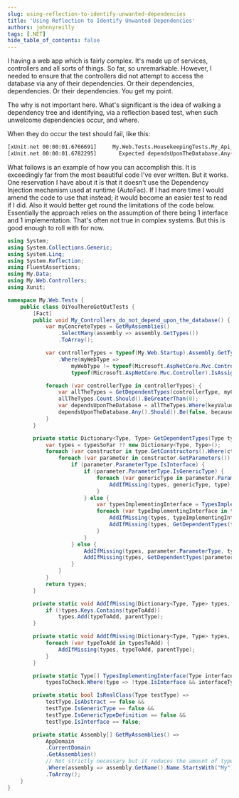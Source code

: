 ```yaml
---
slug: using-reflection-to-identify-unwanted-dependencies
title: 'Using Reflection to Identify Unwanted Dependencies'
authors: johnnyreilly
tags: [.NET]
hide_table_of_contents: false
---
```


I having a web app which is fairly complex. It's made up of services, controllers and all sorts of things. So far, so unremarkable. However, I needed to ensure that the controllers did not attempt to access the database via any of their dependencies. Or their dependencies, dependencies. Or their dependencies. You get my point.

<!--truncate-->

The why is not important here. What's significant is the idea of walking a dependency tree and identifying, via a reflection based test, when such unwelcome dependencies occur, and where.

When they do occur the test should fail, like this:

```sh
[xUnit.net 00:00:01.6766691]     My.Web.Tests.HousekeepingTests.My_Api_Controllers_do_not_depend_upon_the_database [FAIL]
[xUnit.net 00:00:01.6782295]       Expected dependsUponTheDatabase.Any() to be False because My.Api.Controllers.ThingyController depends upon the database through My.Data.Services.OohItsAService, but found True.
```

What follows is an example of how you can accomplish this. It is exceedingly far from the most beautiful code I've ever written. But it works. One reservation I have about it is that it doesn't use the Dependency Injection mechanism used at runtime (AutoFac). If I had more time I would amend the code to use that instead; it would become an easier test to read if I did. Also it would better get round the limitations of the code below. Essentially the approach relies on the assumption of there being 1 interface and 1 implementation. That's often not true in complex systems. But this is good enough to roll with for now.

```cs
using System;
using System.Collections.Generic;
using System.Linq;
using System.Reflection;
using FluentAssertions;
using My.Data;
using My.Web.Controllers;
using Xunit;

namespace My.Web.Tests {
    public class OiYouThereGetOutTests {
        [Fact]
        public void My_Controllers_do_not_depend_upon_the_database() {
            var myConcreteTypes = GetMyAssemblies()
                .SelectMany(assembly => assembly.GetTypes())
                .ToArray();

            var controllerTypes = typeof(My.Web.Startup).Assembly.GetTypes()
                .Where(myWebType =>
                    myWebType != typeof(Microsoft.AspNetCore.Mvc.Controller) &&
                    typeof(Microsoft.AspNetCore.Mvc.Controller).IsAssignableFrom(myWebType));

            foreach (var controllerType in controllerTypes) {
                var allTheTypes = GetDependentTypes(controllerType, myConcreteTypes);
                allTheTypes.Count.Should().BeGreaterThan(0);
                var dependsUponTheDatabase = allTheTypes.Where(keyValue => keyValue.Key == typeof(MyDbContext));
                dependsUponTheDatabase.Any().Should().Be(false, because: $"{controllerType} depends upon the database through {string.Join(", ", dependsUponTheDatabase.Select(dod => dod.Value))}");
            }
        }

        private static Dictionary<Type, Type> GetDependentTypes(Type type, Type[] typesToCheck, Dictionary<Type, Type> typesSoFar = null) {
            var types = typesSoFar ?? new Dictionary<Type, Type>();
            foreach (var constructor in type.GetConstructors().Where(ctor => ctor.IsPublic)) {
                foreach (var parameter in constructor.GetParameters()) {
                    if (parameter.ParameterType.IsInterface) {
                        if (parameter.ParameterType.IsGenericType) {
                            foreach (var genericType in parameter.ParameterType.GenericTypeArguments) {
                                AddIfMissing(types, genericType, type);
                            }
                        } else {
                            var typesImplementingInterface = TypesImplementingInterface(parameter.ParameterType, typesToCheck);
                            foreach (var typeImplementingInterface in typesImplementingInterface) {
                                AddIfMissing(types, typeImplementingInterface, type);
                                AddIfMissing(types, GetDependentTypes(typeImplementingInterface, typesToCheck, types).Keys.ToList(), type);
                            }
                        }
                    } else {
                        AddIfMissing(types, parameter.ParameterType, type);
                        AddIfMissing(types, GetDependentTypes(parameter.ParameterType, typesToCheck, types).Keys.ToList(), type);
                    }
                }
            }
            return types;
        }

        private static void AddIfMissing(Dictionary<Type, Type> types, Type typeToAdd, Type parentType) {
            if (!types.Keys.Contains(typeToAdd))
                types.Add(typeToAdd, parentType);
        }

        private static void AddIfMissing(Dictionary<Type, Type> types, IList<Type> typesToAdd, Type parentType) {
            foreach (var typeToAdd in typesToAdd) {
                AddIfMissing(types, typeToAdd, parentType);
            }
        }

        private static Type[] TypesImplementingInterface(Type interfaceType, Type[] typesToCheck) =>
            typesToCheck.Where(type => !type.IsInterface && interfaceType.IsAssignableFrom(type)).ToArray();

        private static bool IsRealClass(Type testType) =>
            testType.IsAbstract == false &&
            testType.IsGenericType == false &&
            testType.IsGenericTypeDefinition == false &&
            testType.IsInterface == false;

        private static Assembly[] GetMyAssemblies() =>
            AppDomain
            .CurrentDomain
            .GetAssemblies()
            // Not strictly necessary but it reduces the amount of types returned
            .Where(assembly => assembly.GetName().Name.StartsWith("My"))
            .ToArray();
    }
}
```
